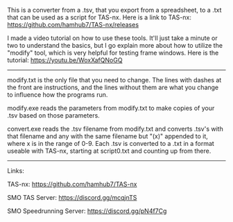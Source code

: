 This is a converter from a .tsv, that you export from a spreadsheet, to a .txt
that can be used as a script for TAS-nx. Here is a link to TAS-nx:
https://github.com/hamhub7/TAS-nx/releases

I made a video tutorial on how to use these tools. It'll just take a minute or two to
understand the basics, but I go explain more about how to utilize the "modify" tool,
which is very helpful for testing frame windows. Here is the tutorial:
https://youtu.be/WoxXafQNoGQ

----------------------------------------------------------------------------------------

modify.txt is the only file that you need to change. The lines with dashes at the
front are instructions, and the lines without them are what you change to influence
how the programs run.

modify.exe reads the parameters from modify.txt to make copies of your .tsv based on
those parameters.

convert.exe reads the .tsv filename from modify.txt and converts .tsv's with that filename
and any with the same filename but "(x)" appended to it, where x is in the range of 0-9.
Each .tsv is converted to a .txt in a format useable with TAS-nx, starting at script0.txt
and counting up from there.

----------------------------------------------------------------------------------------

Links:

TAS-nx: https://github.com/hamhub7/TAS-nx

SMO TAS Server: https://discord.gg/mcqjnTS

SMO Speedrunning Server: https://discord.gg/pN4f7Cg
